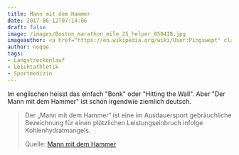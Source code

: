 ```yaml
---
title: Mann mit dem Hammer
date: 2017-06-12T07:14:06
draft: false
image: /images/Boston_marathon_mile_25_helper_050418.jpg
imageauthor: <a href="https://en.wikipedia.org/wiki/User:Pingswept" class="extiw" title="w:User:Pingswept">Pingswept</a>
author: noqqe
tags:
- Langstreckenlauf
- Leichtathletik
- Sportmedizin
---
```


Im englischen heisst das einfach "Bonk" oder "Hitting the Wall". Aber "Der
Mann mit dem Hammer" ist schon irgendwie ziemlich deutsch.

> Der „Mann mit dem Hammer“ ist eine im Ausdauersport gebräuchliche Bezeichnung
> für einen plötzlichen Leistungseinbruch infolge Kohlenhydrat­mangels.
>
> Quelle: [Mann mit dem Hammer](https://de.wikipedia.org/wiki/Mann_mit_dem_Hammer)